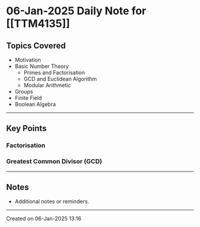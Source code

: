 # 06-Jan-2025 Daily Note for [[TTM4135]]

## Topics Covered
- Motivation
- Basic Number Theory
	- Primes and Factorisation
	- GCD and Euclidean Algorithm
	- Modular Arithmetic
- Groups
- Finite Field
- Boolean Algebra

---
## Key Points

### Factorisation
### Greatest Common Divisor (GCD)


---
## Notes
- Additional notes or reminders.

---

Created on 06-Jan-2025 13:16

